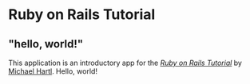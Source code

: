 # Ruby on Rails Tutorial

## "hello, world!"

This application is an introductory app for the [*Ruby on Rails Tutorial*](http://www.railstutorial.org/) by [Michael Hartl](https://www.michaelhartl.com/). Hello, world!
